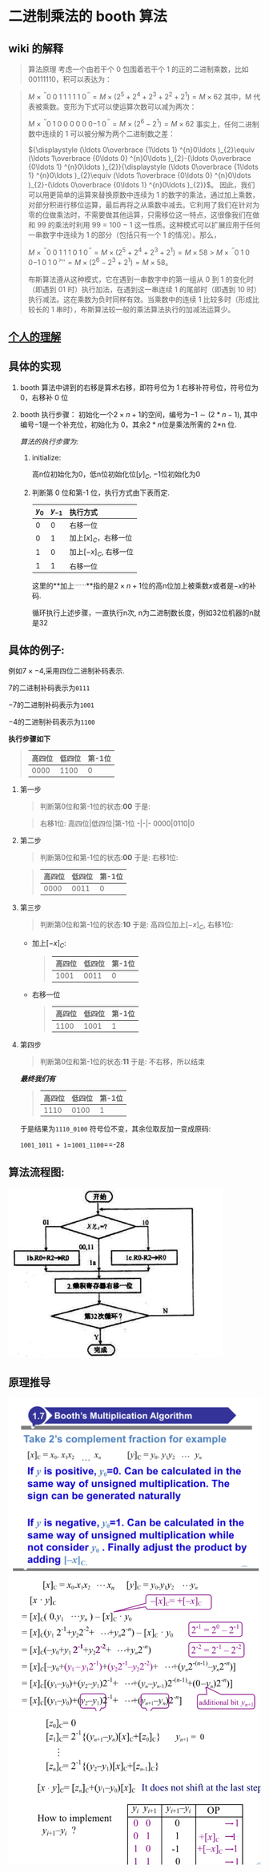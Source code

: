 <!-- @format -->

# 二进制乘法的 booth 算法

## wiki 的解释

> 算法原理
> 考虑一个由若干个 0 包围着若干个 1 的正的二进制乘数，比如 00111110，积可以表达为：

> ${\displaystyle M\times \,^{\prime \prime }0\;0\;1\;1\;1\;1\;1\;0\,^{\prime \prime }=M\times (2^{5}+2^{4}+2^{3}+2^{2}+2^{1})=M\times 62}$
> 其中，M 代表被乘数。变形为下式可以使运算次数可以减为两次：
>
> ${M\times \,^{\prime \prime }0\;1\;0\;0\;0\;0\;0\;0{-1}\;0\,^{\prime \prime }=M\times (2^{6}-2^{1})=M\times 62}$
> 事实上，任何二进制数中连续的 1 可以被分解为两个二进制数之差：
>
> ${\displaystyle (\ldots 0\overbrace {1\ldots 1} ^{n}0\ldots )_{2}\equiv (\ldots 1\overbrace {0\ldots 0} ^{n}0\ldots )_{2}-(\ldots 0\overbrace {0\ldots 1} ^{n}0\ldots )_{2}}{\displaystyle (\ldots 0\overbrace {1\ldots 1} ^{n}0\ldots )_{2}\equiv (\ldots 1\overbrace {0\ldots 0} ^{n}0\ldots )_{2}-(\ldots 0\overbrace {0\ldots 1} ^{n}0\ldots )_{2}}$。
> 因此，我们可以用更简单的运算来替换原数中连续为 1 的数字的乘法，通过加上乘数，对部分积进行移位运算，最后再将之从乘数中减去。它利用了我们在针对为零的位做乘法时，不需要做其他运算，只需移位这一特点，这很像我们在做和 99 的乘法时利用 99 = 100 − 1 这一性质。这种模式可以扩展应用于任何一串数字中连续为 1 的部分（包括只有一个 1 的情况）。那么，
>
> ${\displaystyle M\times \,^{\prime \prime }0\;0\;1\;1\;1\;0\;1\;0\,^{\prime \prime }=M\times (2^{5}+2^{4}+2^{3}+2^{1})=M\times 58}$ > ${\displaystyle M\times \,^{\prime \prime }0\;1\;0\;0{-1}\;0\;1\;0\,^>{\prime \prime }=M\times (2^{6}-2^{3}+2^{1})=M\times 58}$。
>
> 布斯算法遵从这种模式，它在遇到一串数字中的第一组从 0 到 1 的变化时（即遇到 01 时）执行加法，在遇到这一串连续 1 的尾部时（即遇到 10 时）执行减法。这在乘数为负时同样有效。当乘数中的连续 1 比较多时（形成比较长的 1 串时），布斯算法较一般的乘法算法执行的加减法运算少。

## [个人的理解](https://blog.csdn.net/ZHjiao_1997/article/details/52475498)

## 具体的实现

1. booth 算法中讲到的右移是算术右移，即符号位为 1 右移补符号位，符号位为 0，右移补 0 位
2. booth 执行步骤：
   初始化一个$2\times n+1$的空间，编号为$-1\sim (2*n-1)$, 其中编号$-1$是一个补充位，初始化为 0，其余$2*n$位是乘法所需的 2\*n 位.

    _算法的执行步骤为:_
    1. initialize:

        高n位初始化为0，低n位初始化位$[y]_{C}$, $-1$位初始化为0

    2. 判断第 0 位和第-1 位，执行方式由下表而定.
       
       $y_{0}$|$y_{-1}$|执行方式
       -|-|-
       0|0|右移一位
       0|1|加上$[x]_{C}$，右移一位
       1|0|加上$[-x]_{C}$, 右移一位
       1|1|右移一位
        这里的**加上$^{.......}$**指的是$2\times n+1$位的高n位加上被乘数$x$或者是$-x$的补码.

        循环执行上述步骤，一直执行n次, n为二进制数长度，例如32位机器的n就是32

## 具体的例子:
例如$7\times -4$,采用四位二进制补码表示. 

$7$的二进制补码表示为`0111`

$-7$的二进制补码表示为`1001`

$-4$的二进制补码表示为`1100`

**执行步骤如下**

> 高四位|低四位|第-1位
> -|-|-
> 0000|1100|0

1. 第一步
    > 判断第0位和第-1位的状态:**00**
    > 于是: 

    > 右移1位:
    > 高四位|低四位|第-1位
    > -|-|-
    > 0000|0110|0

2. 第二步
    > 判断第0位和第-1位的状态:**00**
    > 于是: 
    > 右移1位:

    > 高四位|低四位|第-1位
    > -|-|-
    > 0000|0011|0

3. 第三步
    > 判断第0位和第-1位的状态:**10**
    > 于是: 
    > 高四位加上$[-x]_{C}$, 右移1位:

    * 加上$[-x]_{C}$:
        > 高四位|低四位|第-1位
        > -|-|-
        > 1001|0011|0

    * 右移一位
        > 高四位|低四位|第-1位
        > -|-|-
        > 1100|1001|1
 
4. 第四步
    > 判断第0位和第-1位的状态:**11**
    > 于是: 
    > 不右移，所以结束

    _**最终我们有**_
    > 高四位|低四位|第-1位
    > -|-|-
    > 1110|0100|1

    于是结果为`1110_0100`
    符号位不变，其余位取反加一变成原码:

    `1001_1011 + 1`=`1001_1100`==-28

## 算法流程图:

![流程图](./BoothAlgorithmFlowChart.jpg)


## 原理推导
![乘数的最高位，此处为y0=0](./y0=0.png)
![乘数的最高位，此处为y0=1](./y0=1.png)
![乘数的最高位，此处为y0=1](./y0=1-2.png)